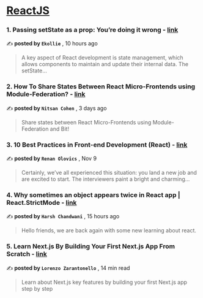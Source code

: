 
<h1><a href=https://medium.com/tag/reactjs/recommended target="_blank" rel="noopener noreferrer">ReactJS</a></h1>
<h3>1. Passing setState as a prop: You’re doing it wrong - <a href=https://medium.com/@ekollie324/dont-pass-setstate-as-a-prop-2cc2b187d323?source=tag_recommended_feed---------0-84----------reactjs----------57dd44d1_5db6_4ecc_933c_feceeb08f804------- target="_blank" rel="noopener noreferrer">link</a></h3>

✍️ **posted by `Ekollie`** <date> , 10 hours ago</date>

<blockquote>A key aspect of React development is state management, which allows components to maintain and update their internal data. The setState…</blockquote>

<h3>2. How To Share States Between React Micro-Frontends using Module-Federation? - <a href=https://medium.com/bitsrc/how-to-share-state-between-react-micro-frontends-using-module-federation-f3762996c208?source=tag_recommended_feed---------1-107----------reactjs----------57dd44d1_5db6_4ecc_933c_feceeb08f804------- target="_blank" rel="noopener noreferrer">link</a></h3>

✍️ **posted by `Nitsan Cohen`** <date> , 3 days ago</date>

<blockquote>Share states between React Micro-Frontends using Module-Federation and Bit!</blockquote>

<h3>3. 10 Best Practices in Front-end Development (React) - <a href=https://medium.com/@renanolovics/10-best-practices-in-front-end-development-react-5277a671e2df?source=tag_recommended_feed---------2-85----------reactjs----------57dd44d1_5db6_4ecc_933c_feceeb08f804------- target="_blank" rel="noopener noreferrer">link</a></h3>

✍️ **posted by `Renan Olovics`** <date> , Nov 9</date>

<blockquote>Certainly, we’ve all experienced this situation: you land a new job and are excited to start. The interviewers paint a bright and charming…</blockquote>

<h3>4. Why sometimes an object appears twice in React app | React.StrictMode - <a href=https://medium.com/@harshchandwani50028/why-sometimes-an-object-appears-twice-in-react-app-react-strictmode-f2f8a0ba2205?source=tag_recommended_feed---------3-84----------reactjs----------57dd44d1_5db6_4ecc_933c_feceeb08f804------- target="_blank" rel="noopener noreferrer">link</a></h3>

✍️ **posted by `Harsh Chandwani`** <date> , 15 hours ago</date>

<blockquote>Hello friends, we are back again with some new learning about react.</blockquote>

<h3>5. Learn Next.js By Building Your First Next.js App From Scratch - <a href=https://medium.com/gitconnected/learn-next-js-by-building-your-first-next-js-app-from-scratch-8ec7cc93a9cb?source=tag_recommended_feed---------4-107----------reactjs----------57dd44d1_5db6_4ecc_933c_feceeb08f804------- target="_blank" rel="noopener noreferrer">link</a></h3>

✍️ **posted by `Lorenzo Zarantonello`** <date> , 14 min read</date>

<blockquote>Learn about Next.js key features by building your first Next.js app step by step</blockquote>

